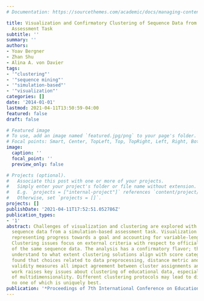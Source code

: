 ```yaml
---
# Documentation: https://sourcethemes.com/academic/docs/managing-content/

title: Visualization and Confirmatory Clustering of Sequence Data from a Simulation-Based
  Assessment Task
subtitle: ''
summary: ''
authors:
- Yoav Bergner
- Zhan Shu
- Alina A. von Davier
tags:
- '"clustering"'
- '"sequence mining"'
- '"simulation-based"'
- '"visualization"'
categories: []
date: '2014-01-01'
lastmod: 2021-04-11T13:50:59-04:00
featured: false
draft: false

# Featured image
# To use, add an image named `featured.jpg/png` to your page's folder.
# Focal points: Smart, Center, TopLeft, Top, TopRight, Left, Right, BottomLeft, Bottom, BottomRight.
image:
  caption: ''
  focal_point: ''
  preview_only: false

# Projects (optional).
#   Associate this post with one or more of your projects.
#   Simply enter your project's folder or file name without extension.
#   E.g. `projects = ["internal-project"]` references `content/project/deep-learning/index.md`.
#   Otherwise, set `projects = []`.
projects: []
publishDate: '2021-04-11T17:52:51.052786Z'
publication_types:
- '1'
abstract: Challenges of visualization and clustering are explored with respect to
  sequence data from a simulation-based assessment task. Visualization issues include
  representing progress towards a goal and accounting for variable-length sequences.
  Clustering issues focus on external criteria with respect to official scoring rubrics
  of the same sequence data. The analysis has a confirmatory flavor; the goal is to
  understand to what extent clustering solutions align with score categories. It is
  found that choices related to data preprocessing, distance metric and external cluster
  validity measures all impact agreement between cluster assignments and scores. This
  work raises key issues about clustering of educational data, especially in the presence
  of multidimensionality. Different clustering protocols may lead to different solutions,
  no one of which is uniquely best.
publication: '*Proceedings of 7th International Conference on Educational Data Mining*'
---
```

